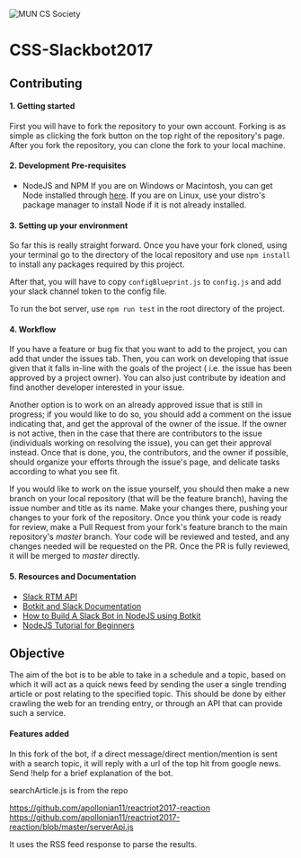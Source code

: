 ![MUN CS Society](https://blog.muncompsci.ca/wp-content/uploads/2017/09/logo-2.png)

# CSS-Slackbot2017

## Contributing

#### 1. Getting started

First you will have to fork the repository to your own account. Forking is as simple as clicking the fork button on the top right of the repository's page. After you fork the repository, you can clone the fork to your local machine.

#### 2. Development Pre-requisites

* NodeJS and NPM
If you are on Windows or Macintosh, you can get Node installed through [here](https://nodejs.org/en/download/). If you are on Linux, use your distro's package manager to install Node if it is not already installed.

#### 3. Setting up your environment

So far this is really straight forward. Once you have your fork cloned, using your terminal go to the directory of the local repository and use `npm install` to install any packages required by this project.

After that, you will have to copy `configBlueprint.js` to `config.js` and add your slack channel token to the config file.

To run the bot server, use `npm run test` in the root directory of the project.

#### 4. Workflow

If you have a feature or bug fix that you want to add to the project, you can add that under the issues tab. Then, you can work on developing that issue given that it falls in-line with the goals of the project ( i.e. the issue has been approved by a project owner). You can also just contribute by ideation and find another developer interested in your issue.

Another option is to work on an already approved issue that is still in progress; if you would like to do so, you should add a comment on the issue indicating that, and get the approval of the owner of the issue. If the owner is not active, then in the case that there are contributors to the issue (individuals working on resolving the issue), you can get their approval instead. Once that is done, you, the contributors, and the owner if possible, should organize your efforts through the issue's page, and delicate tasks according to what you see fit.

If you would like to work on the issue yourself, you should then make a new branch on your local repository (that will be the feature branch), having the issue number and title as its name. Make your changes there, pushing your changes to your fork of the repository. Once you think your code is ready for review, make a Pull Request from your fork's feature branch to the main repository's _master_ branch. Your code will be reviewed and tested, and any changes needed will be requested on the PR. Once the PR is fully reviewed, it will be merged to _master_ directly.

#### 5. Resources and Documentation

* [Slack RTM API](https://api.slack.com/rtm)
* [Botkit and Slack Documentation](https://github.com/howdyai/botkit/blob/HEAD/docs/readme-slack.md)
* [How to Build A Slack Bot in NodeJS using Botkit](https://fossbytes.com/how-to-build-a-slack-chat-bot-in-nodejs-using-botkit/)
* [NodeJS Tutorial for Beginners](https://www.youtube.com/watch?v=U8XF6AFGqlc)

## Objective

The aim of the bot is to be able to take in a schedule and a topic, based on which it will act as a quick news feed by sending the user a single trending article or post relating to the specified topic. This should be done by either crawling the web for an trending entry, or through an API that can provide such a service.

#### Features added

In this fork of the bot, if a direct message/direct mention/mention is sent with a search topic, it will reply with a url of the top hit from google news.
Send !help for a brief explanation of the bot.

searchArticle.js is from the repo

https://github.com/apollonian11/reactriot2017-reaction
https://github.com/apollonian11/reactriot2017-reaction/blob/master/serverApi.js

It uses the RSS feed response to parse the results.


